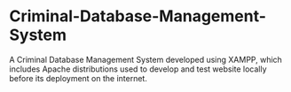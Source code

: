 # Criminal-Database-Management-System
A Criminal Database Management System developed using  XAMPP, which includes Apache distributions used to develop and test website locally before its deployment on the internet.
